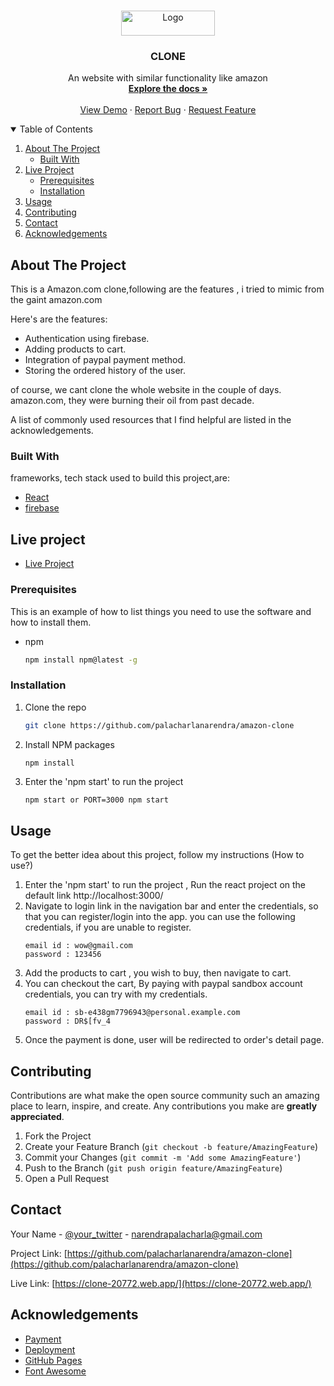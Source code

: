 
<!-- PROJECT LOGO -->
<br />
<p align="center">
  <a href="https://github.com/palacharlanarendra/amazon-clone">
    <img src="https://upload.wikimedia.org/wikipedia/commons/a/a9/Amazon_logo.svg" alt="Logo" width="150" height="40">
  </a>

  <h3 align="center">CLONE</h3>

  <p align="center">
    An website with similar functionality like amazon
    <br />
    <a href="https://github.com/palacharlanarendra"><strong>Explore the docs »</strong></a>
    <br />
    <br />
    <a href="https://github.com/palacharlanarendra">View Demo</a>
    ·
    <a href="https://github.com/palacharlanarendra">Report Bug</a>
    ·
    <a href="https://github.com/palacharlanarendra">Request Feature</a>
  </p>
</p>



<!-- TABLE OF CONTENTS -->
<details open="open">
  <summary>Table of Contents</summary>
  <ol>
    <li>
      <a href="#about-the-project">About The Project</a>
      <ul>
        <li><a href="#built-with">Built With</a></li>
      </ul>
    </li>
    <li>
      <a href="#live-project">Live Project</a>
      <ul>
        <li><a href="#prerequisites">Prerequisites</a></li>
        <li><a href="#installation">Installation</a></li>
      </ul>
    </li>
    <li><a href="#usage">Usage</a></li>
    <li><a href="#contributing">Contributing</a></li>
    <li><a href="#contact">Contact</a></li>
    <li><a href="#acknowledgements">Acknowledgements</a></li>
  </ol>
</details>



<!-- ABOUT THE PROJECT -->
## About The Project



This is a Amazon.com clone,following are the features , i tried to mimic from the gaint amazon.com 

Here's are the features:
* Authentication using firebase.
* Adding products to cart.
* Integration of paypal payment method.
* Storing the ordered history of the user.

of course, we cant clone the whole website in the couple of days. amazon.com, they were burning their oil from past decade.

A list of commonly used resources that I find helpful are listed in the acknowledgements.

### Built With

frameworks, tech stack used to build this project,are:
* [React](https://reactjs.org/)
* [firebase](https://firebase.google.com/)



<!-- GETTING STARTED -->
## Live project

* [Live Project](https://clone-20772.web.app/)



### Prerequisites

This is an example of how to list things you need to use the software and how to install them.
* npm
  ```sh
  npm install npm@latest -g
  ```

### Installation


1. Clone the repo
   ```sh
   git clone https://github.com/palacharlanarendra/amazon-clone
   ```
2. Install NPM packages
   ```sh
   npm install
   ```
3. Enter the 'npm start' to run the project 
   ```JS
   npm start or PORT=3000 npm start
   ```

<!-- USAGE EXAMPLES -->
## Usage

To get the better idea about this project, follow my instructions (How to use?)

1. Enter the 'npm start' to run the project , Run the react project on the default link http://localhost:3000/
2. Navigate to login link in the navigation bar and enter the credentials, so that you can register/login into the app.
    you can use the following credentials, if you are unable to register.
     ```JS
   email id : wow@gmail.com
   password : 123456
   ```
3. Add the products to cart , you wish to buy, then navigate to cart.  
4. You can checkout the cart, By paying with paypal sandbox account credentials, you can try with my credentials.
    ```JS
   email id : sb-e438gm7796943@personal.example.com
   password : DR$[fv_4
   ```
5. Once the payment is done, user will be redirected to order's detail page.



<!-- CONTRIBUTING -->
## Contributing

Contributions are what make the open source community such an amazing place to learn, inspire, and create. Any contributions you make are **greatly appreciated**.

1. Fork the Project
2. Create your Feature Branch (`git checkout -b feature/AmazingFeature`)
3. Commit your Changes (`git commit -m 'Add some AmazingFeature'`)
4. Push to the Branch (`git push origin feature/AmazingFeature`)
5. Open a Pull Request



<!-- CONTACT -->
## Contact

Your Name - [@your_twitter](https://twitter.com/narendrapalach1) - narendrapalacharla@gmail.com

Project Link: [https://github.com/palacharlanarendra/amazon-clone](https://github.com/palacharlanarendra/amazon-clone)

Live Link: [https://clone-20772.web.app/](https://clone-20772.web.app/)

<!-- ACKNOWLEDGEMENTS -->
## Acknowledgements
* [Payment](https://developer.paypal.com)
* [Deployment](https://firebase.google.com)
* [GitHub Pages](https://pages.github.com)
* [Font Awesome](https://fontawesome.com)

